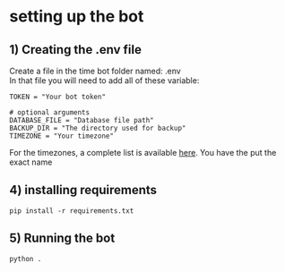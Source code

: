 # setting up the bot
## 1) Creating the .env file
Create a file in the time bot folder named: .env <br />
In that file you will need to add all of these variable: <br />
```
TOKEN = "Your bot token"

# optional arguments
DATABASE_FILE = "Database file path"
BACKUP_DIR = "The directory used for backup" 
TIMEZONE = "Your timezone" 
```
For the timezones, a complete list is available [here](https://gist.github.com/heyalexej/8bf688fd67d7199be4a1682b3eec7568). You have the put the exact name

## 4) installing requirements
```
pip install -r requirements.txt
```
## 5) Running the bot
```
python .
```